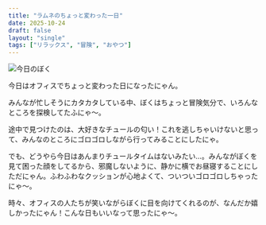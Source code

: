 ```yaml
---
title: "ラムネのちょっと変わった一日"
date: 2025-10-24
draft: false
layout: "single"
tags: ["リラックス", "冒険", "おやつ"]
---
```


![今日のぼく](/images/cat-2025-10-24T09-45-31.jpg)

今日はオフィスでちょっと変わった日になったにゃん。

みんなが忙しそうにカタカタしている中、ぼくはちょっと冒険気分で、いろんなところを探検してたふにゃ～。

途中で見つけたのは、大好きなチュールの匂い！これを逃しちゃいけないと思って、みんなのところにゴロゴロしながら行ってみることにしたにゃ。

でも、どうやら今日はあんまりチュールタイムはないみたい...。みんながぼくを見て困った顔をしてるから、邪魔しないように、静かに横でお昼寝することにしただにゃん。ふわふわなクッションが心地よくて、ついついゴロゴロしちゃったにゃ～。

時々、オフィスの人たちが笑いながらぼくに目を向けてくれるのが、なんだか嬉しかったにゃん！こんな日もいいなって思ったにゃ〜。